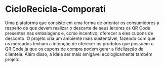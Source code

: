 # CicloRecicla-Comporati
Uma plataforma que consiste em uma forma de orientar os consumidores a respeito de que devem realizar o descarte de seus leitores os QR Code presentes nas embalagens e, como incentivo, oferecer a eles cupons de desconto. O projeto cria um ambiente mais sustentável, fazendo com que os mercados tenham a intenção de oferecer os produtos que possuem o QR Code já que os cupons de compra podem gerar a fidelização da clientela. Além disso, a ideia ser mais amigável ecologicamente também projeto.
